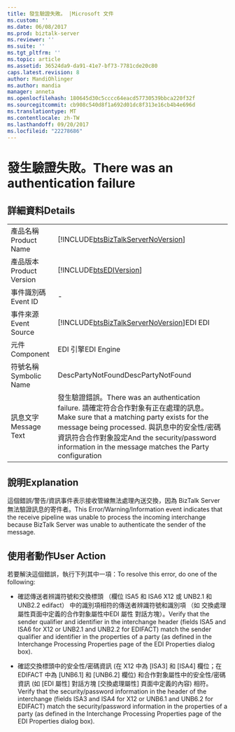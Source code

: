 ```yaml
---
title: 發生驗證失敗。 |Microsoft 文件
ms.custom: ''
ms.date: 06/08/2017
ms.prod: biztalk-server
ms.reviewer: ''
ms.suite: ''
ms.tgt_pltfrm: ''
ms.topic: article
ms.assetid: 36524da9-da91-41e7-bf73-7781cde20c80
caps.latest.revision: 8
author: MandiOhlinger
ms.author: mandia
manager: anneta
ms.openlocfilehash: 180645d30c5cccc64eacd57730539bbca220f32f
ms.sourcegitcommit: cb908c540d8f1a692d01dc8f313e16cb4b4e696d
ms.translationtype: MT
ms.contentlocale: zh-TW
ms.lasthandoff: 09/20/2017
ms.locfileid: "22278686"
---
```

# <a name="there-was-an-authentication-failure"></a><span data-ttu-id="d13f4-102">發生驗證失敗。</span><span class="sxs-lookup"><span data-stu-id="d13f4-102">There was an authentication failure</span></span>
## <a name="details"></a><span data-ttu-id="d13f4-103">詳細資料</span><span class="sxs-lookup"><span data-stu-id="d13f4-103">Details</span></span>  
  
|||  
|-|-|  
|<span data-ttu-id="d13f4-104">產品名稱</span><span class="sxs-lookup"><span data-stu-id="d13f4-104">Product Name</span></span>|[!INCLUDE[btsBizTalkServerNoVersion](../includes/btsbiztalkservernoversion-md.md)]|  
|<span data-ttu-id="d13f4-105">產品版本</span><span class="sxs-lookup"><span data-stu-id="d13f4-105">Product Version</span></span>|[!INCLUDE[btsEDIVersion](../includes/btsediversion-md.md)]|  
|<span data-ttu-id="d13f4-106">事件識別碼</span><span class="sxs-lookup"><span data-stu-id="d13f4-106">Event ID</span></span>|-|  
|<span data-ttu-id="d13f4-107">事件來源</span><span class="sxs-lookup"><span data-stu-id="d13f4-107">Event Source</span></span>|[!INCLUDE[btsBizTalkServerNoVersion](../includes/btsbiztalkservernoversion-md.md)]<span data-ttu-id="d13f4-108">EDI</span><span class="sxs-lookup"><span data-stu-id="d13f4-108"> EDI</span></span>|  
|<span data-ttu-id="d13f4-109">元件</span><span class="sxs-lookup"><span data-stu-id="d13f4-109">Component</span></span>|<span data-ttu-id="d13f4-110">EDI 引擎</span><span class="sxs-lookup"><span data-stu-id="d13f4-110">EDI Engine</span></span>|  
|<span data-ttu-id="d13f4-111">符號名稱</span><span class="sxs-lookup"><span data-stu-id="d13f4-111">Symbolic Name</span></span>|<span data-ttu-id="d13f4-112">DescPartyNotFound</span><span class="sxs-lookup"><span data-stu-id="d13f4-112">DescPartyNotFound</span></span>|  
|<span data-ttu-id="d13f4-113">訊息文字</span><span class="sxs-lookup"><span data-stu-id="d13f4-113">Message Text</span></span>|<span data-ttu-id="d13f4-114">發生驗證錯誤。</span><span class="sxs-lookup"><span data-stu-id="d13f4-114">There was an authentication failure.</span></span> <span data-ttu-id="d13f4-115">請確定符合合作對象有正在處理的訊息。</span><span class="sxs-lookup"><span data-stu-id="d13f4-115">Make sure that a matching party exists for the message being processed.</span></span> <span data-ttu-id="d13f4-116">與訊息中的安全性/密碼資訊符合合作對象設定</span><span class="sxs-lookup"><span data-stu-id="d13f4-116">And the security/password information in the message matches the Party configuration</span></span>|  
  
## <a name="explanation"></a><span data-ttu-id="d13f4-117">說明</span><span class="sxs-lookup"><span data-stu-id="d13f4-117">Explanation</span></span>  
 <span data-ttu-id="d13f4-118">這個錯誤/警告/資訊事件表示接收管線無法處理內送交換，因為 BizTalk Server 無法驗證訊息的寄件者。</span><span class="sxs-lookup"><span data-stu-id="d13f4-118">This Error/Warning/Information event indicates that the receive pipeline was unable to process the incoming interchange because BizTalk Server was unable to authenticate the sender of the message.</span></span>  
  
## <a name="user-action"></a><span data-ttu-id="d13f4-119">使用者動作</span><span class="sxs-lookup"><span data-stu-id="d13f4-119">User Action</span></span>  
 <span data-ttu-id="d13f4-120">若要解決這個錯誤，執行下列其中一項：</span><span class="sxs-lookup"><span data-stu-id="d13f4-120">To resolve this error, do one of the following:</span></span>  
  
-   <span data-ttu-id="d13f4-121">確認傳送者辨識符號和交換標頭 （欄位 ISA5 和 ISA6 X12 或 UNB2.1 和 UNB2.2 edifact） 中的識別項相符的傳送者辨識符號和識別項 （如 交換處理屬性頁面中定義的合作對象屬性中EDI 屬性 對話方塊）。</span><span class="sxs-lookup"><span data-stu-id="d13f4-121">Verify that the sender qualifier and identifier in the interchange header (fields ISA5 and ISA6 for X12 or UNB2.1 and UNB2.2 for EDIFACT) match the sender qualifier and identifier in the properties of a party (as defined in the Interchange Processing Properties page of the EDI Properties dialog box).</span></span>  
  
-   <span data-ttu-id="d13f4-122">確認交換標頭中的安全性/密碼資訊 (在 X12 中為 [ISA3] 和 [ISA4] 欄位；在 EDIFACT 中為 [UNB6.1] 和 [UNB6.2] 欄位) 和合作對象屬性中的安全性/密碼資訊 (如 [EDI 屬性] 對話方塊 [交換處理屬性] 頁面中定義的內容) 相符。</span><span class="sxs-lookup"><span data-stu-id="d13f4-122">Verify that the security/password information in the header of the interchange (fields ISA3 and ISA4 for X12 or UNB6.1 and UNB6.2 for EDIFACT) match the security/password information in the properties of a party (as defined in the Interchange Processing Properties page of the EDI Properties dialog box).</span></span>